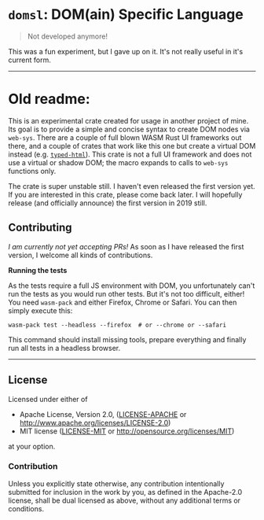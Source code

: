 # `domsl`: DOM(ain) Specific Language

> Not developed anymore!

This was a fun experiment, but I gave up on it. It's not really useful in it's current form.

---

# Old readme:


This is an experimental crate created for usage in another project of mine.
Its goal is to provide a simple and concise syntax to create DOM nodes via `web-sys`.
There are a couple of full blown WASM Rust UI frameworks out there, and a couple of crates that work like this one but create a virtual DOM instead (e.g. [`typed-html`](https://github.com/bodil/typed-html)).
This crate is not a full UI framework and does not use a virtual or shadow DOM; the macro expands to calls to `web-sys` functions only.

The crate is super unstable still.
I haven't even released the first version yet.
If you are interested in this crate, please come back later.
I will hopefully release (and officially announce) the first version in 2019 still.



## Contributing

*I am currently not yet accepting PRs!* As soon as I have released the first version, I welcome all kinds of contributions.

**Running the tests**

As the tests require a full JS environment with DOM, you unfortunately can't run the tests as you would run other tests.
But it's not too difficult, either!
You need `wasm-pack` and either Firefox, Chrome or Safari.
You can then simply execute this:

```
wasm-pack test --headless --firefox  # or --chrome or --safari
```

This command should install missing tools, prepare everything and finally run all tests in a headless browser.



---

## License

Licensed under either of

 * Apache License, Version 2.0, ([LICENSE-APACHE](LICENSE-APACHE) or http://www.apache.org/licenses/LICENSE-2.0)
 * MIT license ([LICENSE-MIT](LICENSE-MIT) or http://opensource.org/licenses/MIT)

at your option.

### Contribution

Unless you explicitly state otherwise, any contribution intentionally submitted
for inclusion in the work by you, as defined in the Apache-2.0 license, shall
be dual licensed as above, without any additional terms or conditions.
